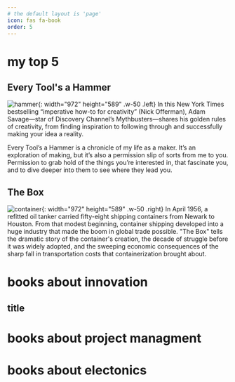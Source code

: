 ```yaml
---
# the default layout is 'page'
icon: fas fa-book
order: 5
---
```


# my top 5
## Every Tool's a Hammer

![hammer](https://images-na.ssl-images-amazon.com/images/S/compressed.photo.goodreads.com/books/1555856209i/43319933.jpg){: width="972" height="589" .w-50 .left}
In this New York Times bestselling “imperative how-to for creativity” (Nick Offerman), Adam Savage—star of Discovery Channel’s Mythbusters—shares his golden rules of creativity, from finding inspiration to following through and successfully making your idea a reality.

Every Tool’s a Hammer is a chronicle of my life as a maker. It’s an exploration of making, but it’s also a permission slip of sorts from me to you. Permission to grab hold of the things you’re interested in, that fascinate you, and to dive deeper into them to see where they lead you.


## The Box

![container](https://images-na.ssl-images-amazon.com/images/S/compressed.photo.goodreads.com/books/1442129363i/316767.jpg){: width="972" height="589" .w-50 .right}
In April 1956, a refitted oil tanker carried fifty-eight shipping containers from Newark to Houston. From that modest beginning, container shipping developed into a huge industry that made the boom in global trade possible. "The Box" tells the dramatic story of the container's creation, the decade of struggle before it was widely adopted, and the sweeping economic consequences of the sharp fall in transportation costs that containerization brought about.

# books about innovation

## title

# books about project managment

# books about electonics

